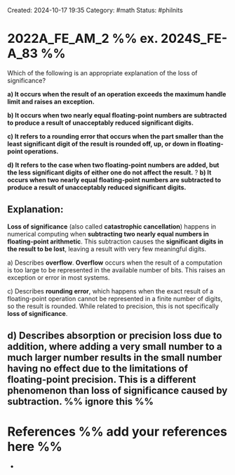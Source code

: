 Created: 2024-10-17 19:35
Category: #math
Status: #philnits



# 2022A_FE_AM_2 %% ex. 2024S_FE-A_83 %%

Which of the following is an appropriate explanation of the loss of significance?

**a) It occurs when the result of an operation exceeds the maximum handle limit and raises an exception.** 

**b) It occurs when two nearly equal floating-point numbers are subtracted to produce a result of unacceptably reduced significant digits.** 

**c) It refers to a rounding error that occurs when the part smaller than the least significant digit of the result is rounded off, up, or down in floating-point operations.** 

**d) It refers to the case when two floating-point numbers are added, but the less significant digits of either one do not affect the result.**
? 
**b) It occurs when two nearly equal floating-point numbers are subtracted to produce a result of unacceptably reduced significant digits.** 
## **Explanation:**

**Loss of significance** (also called **catastrophic cancellation**) happens in numerical computing when **subtracting two nearly equal numbers in floating-point arithmetic**. This subtraction causes the **significant digits in the result to be lost**, leaving a result with very few meaningful digits.

a) Describes **overflow**. **Overflow** occurs when the result of a computation is too large to be represented in the available number of bits. This raises an exception or error in most systems.

c) Describes **rounding error**, which happens when the exact result of a floating-point operation cannot be represented in a finite number of digits, so the result is rounded. While related to precision, this is not specifically **loss of significance**.

d) Describes **absorption** or **precision loss due to addition**, where adding a very small number to a much larger number results in the small number having no effect due to the limitations of floating-point precision. This is a different phenomenon than **loss of significance** caused by subtraction.
%% ignore this %%
---









# References %% add your references here %%
- 